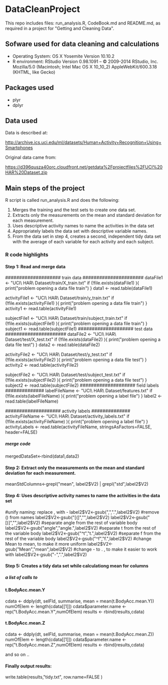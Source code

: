 # DataCleanProject
This repo includes files: run_analysis.R, CodeBook.md and README.md, as required
in a project for "Getting and Cleaning Data".




## Sofware used for data cleaning and calculations

* Operating System: OS X Yosemite Version 10.10.2
* R environment: 
RStudio
Version 0.98.1091 – © 2009-2014 RStudio, Inc.
Mozilla/5.0 (Macintosh; Intel Mac OS X 10_10_2) AppleWebKit/600.3.18 (KHTML, like Gecko)

## Packages used

* plyr
* dplyr

## Data used

Data is described at:

http://archive.ics.uci.edu/ml/datasets/Human+Activity+Recognition+Using+Smartphones

Original data came from: 

https://d396qusza40orc.cloudfront.net/getdata%2Fprojectfiles%2FUCI%20HAR%20Dataset.zip 

## Main steps of the project
R script is called run_analysis.R and does the following: 
 1. Merges the training and the test sets to create one data set.
 2. Extracts only the measurements on the mean and standard deviation for each measurement. 
 3. Uses descriptive activity names to name the activities in the data set
 4. Appropriately labels the data set with descriptive variable names. 
 5. From the data set in step 4, creates a second, independent tidy data set with the average of each variable for each activity and each subject.

### R code highlights
#### Step 1: Read and merge data
#################### train data ######################
dataFile1 <- "UCI\ HAR\ Dataset/train/X_train.txt"
if (!file.exists(dataFile1) ){
        print("problem opening a data file train")
}
data1 <- read.table(dataFile1)


activityFile1 <- "UCI\ HAR\ Dataset/train/y_train.txt"
if (!file.exists(activityFile1) ){
        print("problem opening a data file train")
}
activity1 <- read.table(activityFile1)


subjectFile1 <- "UCI\ HAR\ Dataset/train/subject_train.txt"
if (!file.exists(subjectFile1) ){
        print("problem opening a data file train")
}
subject1 <- read.table(subjectFile1)
#################### test data ######################
dataFile2 <- "UCI\ HAR\ Dataset/test/X_test.txt"
if (!file.exists(dataFile2) ){
        print("problem opening a data file test")
}
data2 <- read.table(dataFile2)


activityFile2 <- "UCI\ HAR\ Dataset/test/y_test.txt"
if (!file.exists(activityFile2) ){
        print("problem opening a data file test")
}
activity2 <- read.table(activityFile2)


subjectFile2 <- "UCI\ HAR\ Dataset/test/subject_test.txt"
if (!file.exists(subjectFile2) ){
        print("problem opening a data file test")
}
subject2 <- read.table(subjectFile2)
#################### field labels ##############
labelFileName <- "UCI\ HAR\ Dataset/features.txt"
if (!file.exists(labelFileName) ){
        print("problem opening a label file")
}
label2 <- read.table(labelFileName)

#################### activity labels ##############
activityFileName <- "UCI\ HAR\ Dataset/activity_labels.txt"
if (!file.exists(activityFileName) ){
        print("problem opening a label file")
}
activityLabels <- read.table(activityFileName, stringsAsFactors=FALSE, header=FALSE)

##### merge code
mergedDataSet<-rbind(data1,data2)

#### Step 2:  Extract only the measurements on the mean and standard deviation for each measurement.
meanStdColumns<-grepl("mean", label2$V2) | grepl("std",label2$V2)

#### Step 4:  Uses descriptive activity names to name the activities in the data set
#unify naming: replace , with -
label2$V2<-gsub(",",".",label2$V2)
#remove () from names
label2$V2<-gsub("[(]","",label2$V2)
label2$V2<-gsub("[)]","",label2$V2)
#separate angle from the rest of variable body
label2$V2<-gsub("angle","angle.",label2$V2)
#separate t from the rest of the variable body
label2$V2<-gsub("^t","t.",label2$V2)
#separate f from the rest of the variable body
label2$V2<-gsub("^f","f.",label2$V2)
#change Mean to mean, to make it more uniform
label2$V2<-gsub("Mean","mean",label2$V2)
#change - to . , to make it easier to work with
label2$V2<-gsub("-",".",label2$V2)

#### Step 5: Creates a tidy data set while calculationg mean for columns

##### a list of calls to 
#### t.BodyAcc.mean.Y ####

cdata <- ddply(dt, selFld, summarise, mean = mean(t.BodyAcc.mean.Y))
numOfElem <- length(cdata[[1]]) 
cdata$parameter.name <- rep("t.BodyAcc.mean.Y",numOfElem) 
results <- rbind(results,cdata) 


#### t.BodyAcc.mean.Z ####

cdata <- ddply(dt, selFld, summarise, mean = mean(t.BodyAcc.mean.Z))
numOfElem <- length(cdata[[1]]) 
cdata$parameter.name <- rep("t.BodyAcc.mean.Z",numOfElem) 
results <- rbind(results,cdata)

and so on ..
#### Finally output results:

write.table(results,"tidy.txt", row.name=FALSE )
